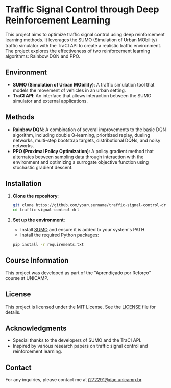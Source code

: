 # Traffic Signal Control through Deep Reinforcement Learning

This project aims to optimize traffic signal control using deep reinforcement learning methods. It leverages the SUMO (Simulation of Urban MObility) traffic simulator with the TraCI API to create a realistic traffic environment. The project explores the effectiveness of two reinforcement learning algorithms: Rainbow DQN and PPO.

## Environment

- **SUMO (Simulation of Urban MObility)**: A traffic simulation tool that models the movement of vehicles in an urban setting.
- **TraCI API**: An interface that allows interaction between the SUMO simulator and external applications.

## Methods

- **Rainbow DQN**: A combination of several improvements to the basic DQN algorithm, including double Q-learning, prioritized replay, dueling networks, multi-step bootstrap targets, distributional DQNs, and noisy networks.
- **PPO (Proximal Policy Optimization)**: A policy gradient method that alternates between sampling data through interaction with the environment and optimizing a surrogate objective function using stochastic gradient descent.

## Installation

1. **Clone the repository**:
    ```bash
    git clone https://github.com/yourusername/traffic-signal-control-drl.git
    cd traffic-signal-control-drl
    ```

2. **Set up the environment**:
    - Install [SUMO](https://www.eclipse.org/sumo/) and ensure it is added to your system's PATH.
    - Install the required Python packages:
    ```bash
    pip install -r requirements.txt
    ```

## Course Information

This project was developed as part of the "Aprendiçado por Reforço" course at UNICAMP.

## License

This project is licensed under the MIT License. See the [LICENSE](LICENSE) file for details.

## Acknowledgments

- Special thanks to the developers of SUMO and the TraCI API.
- Inspired by various research papers on traffic signal control and reinforcement learning.

## Contact

For any inquiries, please contact me at j272291@dac.unicamp.br.
